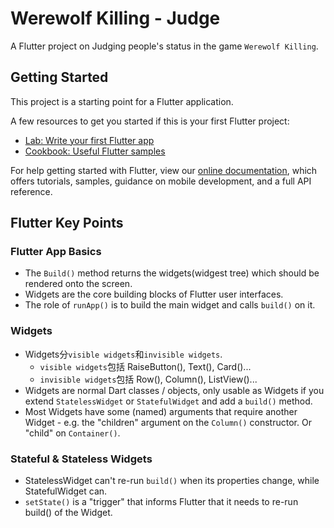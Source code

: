 # Werewolf Killing - Judge

A Flutter project on Judging people's status in the game ```Werewolf Killing```.

## Getting Started

This project is a starting point for a Flutter application.

A few resources to get you started if this is your first Flutter project:

- [Lab: Write your first Flutter app](https://flutter.dev/docs/get-started/codelab)
- [Cookbook: Useful Flutter samples](https://flutter.dev/docs/cookbook)

For help getting started with Flutter, view our
[online documentation](https://flutter.dev/docs), which offers tutorials,
samples, guidance on mobile development, and a full API reference.


## Flutter Key Points

### Flutter App Basics

- The ```Build()``` method returns the widgets(widgest tree) which should be rendered onto the screen.
- Widgets are the core building blocks of Flutter user interfaces. 
- The role of ```runApp()``` is to build the main widget and calls ```build()``` on it.

### Widgets

- Widgets分```visible widgets```和```invisible widgets```. 
  - ```visible widgets```包括 RaiseButton(), Text(), Card()...
  - ```invisible widgets```包括 Row(), Column(), ListView()...
- Widgets are normal Dart classes / objects, only usable as Widgets if you extend ```StatelessWidget``` or ```StatefulWidget``` and add a ```build()``` method.
- Most Widgets have some (named) arguments that require another Widget - e.g. the "children" argument on the ```Column()``` constructor. Or "child" on ```Container()```.

### Stateful & Stateless Widgets

- StatelessWidget can't re-run ```build()``` when its properties change, while StatefulWidget can.
- ```setState()``` is a "trigger" that informs Flutter that it needs to re-run build() of the Widget.